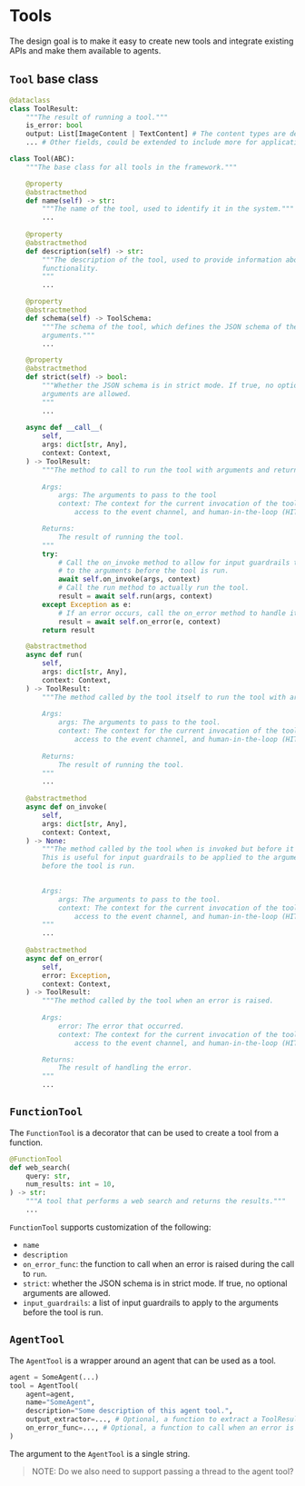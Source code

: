 # Tools

The design goal is to make it easy to create new tools and integrate existing
APIs and make them available to agents.

## `Tool` base class

```python
@dataclass
class ToolResult:
    """The result of running a tool."""
    is_error: bool
    output: List[ImageContent | TextContent] # The content types are defined as part of the core data types.
    ... # Other fields, could be extended to include more for application-specific needs.

class Tool(ABC):
    """The base class for all tools in the framework."""

    @property
    @abstractmethod
    def name(self) -> str:
        """The name of the tool, used to identify it in the system."""
        ...
    
    @property
    @abstractmethod
    def description(self) -> str:
        """The description of the tool, used to provide information about its
        functionality.
        """
        ...

    @property
    @abstractmethod
    def schema(self) -> ToolSchema:
        """The schema of the tool, which defines the JSON schema of the input
        arguments."""
        ...

    @property
    @abstractmethod
    def strict(self) -> bool:
        """Whether the JSON schema is in strict mode. If true, no optional
        arguments are allowed.
        """
        ...
    
    async def __call__(
        self,
        args: dict[str, Any],
        context: Context,
    ) -> ToolResult:
        """The method to call to run the tool with arguments and return the result.
        
        Args:
            args: The arguments to pass to the tool
            context: The context for the current invocation of the tool, providing
                access to the event channel, and human-in-the-loop (HITL) features.

        Returns:
            The result of running the tool.
        """
        try:
            # Call the on_invoke method to allow for input guardrails to be applied
            # to the arguments before the tool is run.
            await self.on_invoke(args, context)
            # Call the run method to actually run the tool.
            result = await self.run(args, context)
        except Exception as e:
            # If an error occurs, call the on_error method to handle it.
            result = await self.on_error(e, context)
        return result

    @abstractmethod
    async def run(
        self,
        args: dict[str, Any],
        context: Context,
    ) -> ToolResult:
        """The method called by the tool itself to run the tool with arguments and return the result.
        
        Args:
            args: The arguments to pass to the tool.
            context: The context for the current invocation of the tool, providing
                access to the event channel, and human-in-the-loop (HITL) features.
        
        Returns:
            The result of running the tool.
        """
        ...
    
    @abstractmethod
    async def on_invoke(
        self,
        args: dict[str, Any],
        context: Context,
    ) -> None:
        """The method called by the tool when is invoked but before it is run.
        This is useful for input guardrails to be applied to the arguments
        before the tool is run.

        
        Args:
            args: The arguments to pass to the tool.
            context: The context for the current invocation of the tool, providing
                access to the event channel, and human-in-the-loop (HITL) features.
        """ 
        ...
    
    @abstractmethod
    async def on_error(
        self,
        error: Exception,
        context: Context,
    ) -> ToolResult:
        """The method called by the tool when an error is raised.
        
        Args:
            error: The error that occurred.
            context: The context for the current invocation of the tool, providing
                access to the event channel, and human-in-the-loop (HITL) features.

        Returns:
            The result of handling the error.
        """
        ...
```

## `FunctionTool`

The `FunctionTool` is a decorator that can be used to create a tool from a function.

```python
@FunctionTool
def web_search(
    query: str,
    num_results: int = 10,
) -> str:
    """A tool that performs a web search and returns the results."""
    ...
```

`FunctionTool` supports customization of the following:
- `name`
- `description`
- `on_error_func`: the function to call when an error is raised during the call to `run`.
- `strict`: whether the JSON schema is in strict mode. If true, no optional
  arguments are allowed.
- `input_guardrails`: a list of input guardrails to apply to the arguments
  before the tool is run.

## `AgentTool`

The `AgentTool` is a wrapper around an agent that can be used as a tool.

```python
agent = SomeAgent(...)
tool = AgentTool(
    agent=agent,
    name="SomeAgent",
    description="Some description of this agent tool.",
    output_extractor=..., # Optional, a function to extract a ToolResult from the agent's run Result.
    on_error_func=..., # Optional, a function to call when an error is raised during the call to `run`.
)
```

The argument to the `AgentTool` is a single string.

> NOTE: Do we also need to support passing a thread to the agent tool?